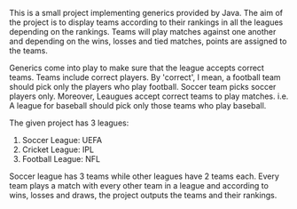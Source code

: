 This is a small project implementing generics provided by Java.
The aim of the project is to display teams according to their rankings in all the leagues depending on the rankings. 
Teams will play matches against one another and depending on the wins, losses and tied matches, points are assigned to the teams.

Generics come into play to make sure that the league accepts correct teams. 
Teams include correct players. By 'correct', I mean, a football team should pick only the players who play football. 
Soccer team picks soccer players only. Moreover, Leaugues accept correct teams to play matches. i.e. A league for baseball should pick only those teams who play baseball.

The given project has 3 leagues:
1. Soccer League: UEFA
2. Cricket League: IPL
3. Football League: NFL

Soccer league has 3 teams while other leagues have 2 teams each.
Every team plays a match with every other team in a league and according to wins, losses and draws, the project outputs the teams and their rankings.  
